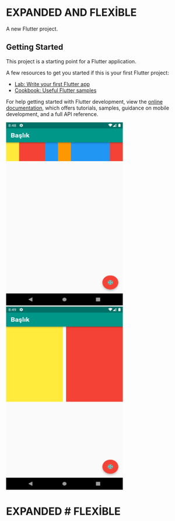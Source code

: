# EXPANDED AND FLEXİBLE

A new Flutter project.

## Getting Started

This project is a starting point for a Flutter application.

A few resources to get you started if this is your first Flutter project:

- [Lab: Write your first Flutter app](https://docs.flutter.dev/get-started/codelab)
- [Cookbook: Useful Flutter samples](https://docs.flutter.dev/cookbook)

For help getting started with Flutter development, view the
[online documentation](https://docs.flutter.dev/), which offers tutorials,
samples, guidance on mobile development, and a full API reference.

<img src="images/proje.png" alt="PROJE EKRAN GÖRÜNTÜSÜ" width="320" height="500">                                                                                       <img src="images/proje2.png" alt="PROJE EKRAN GÖRÜNTÜSÜ" width="320" height="500">

# EXPANDED                  # FLEXİBLE




